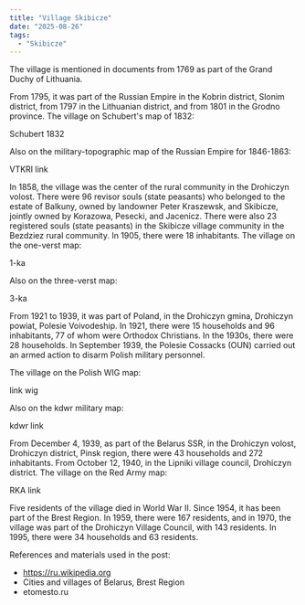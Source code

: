 ```yaml
---
title: "Village Skibicze"
date: "2025-08-26"
tags: 
  - "Skibicze"
---
```


The village is mentioned in documents from 1769 as part of the Grand Duchy of Lithuania.

From 1795, it was part of the Russian Empire in the Kobrin district, Slonim district, from 1797 in the Lithuanian district, and from 1801 in the Grodno province. The village on Schubert's map of 1832:

Schubert 1832

Also on the military-topographic map of the Russian Empire for 1846-1863:

VTKRI link

In 1858, the village was the center of the rural community in the Drohiczyn volost. There were 96 revisor souls (state peasants) who belonged to the estate of Balkuny, owned by landowner Peter Kraszewsk, and Skibicze, jointly owned by Korazowa, Pesecki, and Jacenicz. There were also 23 registered souls (state peasants) in the Skibicze village community in the Bezdziez rural community. In 1905, there were 18 inhabitants. The village on the one-verst map:

1-ka

Also on the three-verst map:

3-ka

From 1921 to 1939, it was part of Poland, in the Drohiczyn gmina, Drohiczyn powiat, Polesie Voivodeship. In 1921, there were 15 households and 96 inhabitants, 77 of whom were Orthodox Christians. In the 1930s, there were 28 households. In September 1939, the Polesie Cossacks (OUN) carried out an armed action to disarm Polish military personnel.

The village on the Polish WIG map:

link wig

Also on the kdwr military map:

kdwr link

From December 4, 1939, as part of the Belarus SSR, in the Drohiczyn volost, Drohiczyn district, Pinsk region, there were 43 households and 272 inhabitants. From October 12, 1940, in the Lipniki village council, Drohiczyn district. The village on the Red Army map:

RKA link

Five residents of the village died in World War II. Since 1954, it has been part of the Brest Region. In 1959, there were 167 residents, and in 1970, the village was part of the Drohiczyn Village Council, with 143 residents. In 1995, there were 34 households and 63 residents.

References and materials used in the post:
- https://ru.wikipedia.org
- Cities and villages of Belarus, Brest Region
- etomesto.ru
